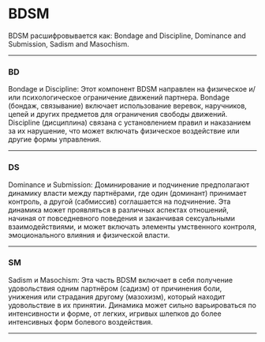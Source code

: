 # BDSM

BDSM расшифровывается как: Bondage and Discipline, Dominance and Submission, Sadism and Masochism.

***

### BD

Bondage и Discipline: Этот компонент BDSM направлен на физическое и/или психологическое ограничение движений партнера. Bondage (бондаж, связывание) включает использование веревок, наручников, цепей и других предметов для ограничения свободы движений. Discipline (дисциплина) связана с установлением правил и наказанием за их нарушение, что может включать физическое воздействие или другие формы управления.

***

### DS

Dominance и Submission: Доминирование и подчинение предполагают динамику власти между партнёрами, где один (доминант) принимает контроль, а другой (сабмиссив) соглашается на подчинение. Эта динамика может проявляться в различных аспектах отношений, начиная от повседневного поведения и заканчивая сексуальными взаимодействиями, и может включать элементы умственного контроля, эмоционального влияния и физической власти.

***

### SM

Sadism и Masochism: Эта часть BDSM включает в себя получение удовольствия одним партнёром (садизм) от причинения боли, унижения или страдания другому (мазохизм), который находит удовольствие в их принятии. Динамика может сильно варьироваться по интенсивности и форме, от легких, игривых шлепков до более интенсивных форм болевого воздействия.&#x20;

***
